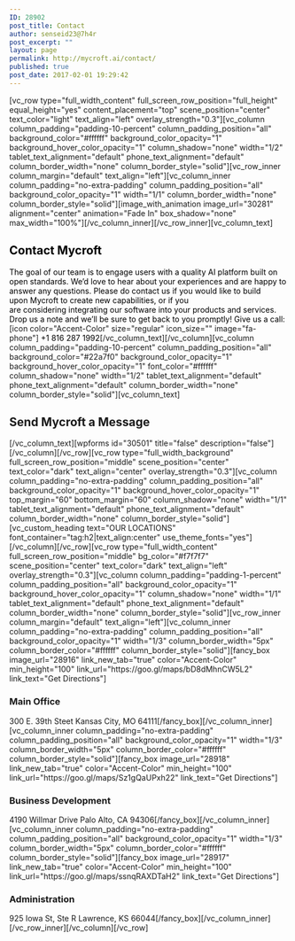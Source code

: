 ```yaml
---
ID: 28902
post_title: Contact
author: senseid23@7h4r
post_excerpt: ""
layout: page
permalink: http://mycroft.ai/contact/
published: true
post_date: 2017-02-01 19:29:42
---
```

[vc_row type="full_width_content" full_screen_row_position="full_height" equal_height="yes" content_placement="top" scene_position="center" text_color="light" text_align="left" overlay_strength="0.3"][vc_column column_padding="padding-10-percent" column_padding_position="all" background_color="#ffffff" background_color_opacity="1" background_hover_color_opacity="1" column_shadow="none" width="1/2" tablet_text_alignment="default" phone_text_alignment="default" column_border_width="none" column_border_style="solid"][vc_row_inner column_margin="default" text_align="left"][vc_column_inner column_padding="no-extra-padding" column_padding_position="all" background_color_opacity="1" width="1/1" column_border_width="none" column_border_style="solid"][image_with_animation image_url="30281" alignment="center" animation="Fade In" box_shadow="none" max_width="100%"][/vc_column_inner][/vc_row_inner][vc_column_text]
<h2><span style="color: #000000;">Contact Mycroft</span></h2>
<span style="color: #000000;">The goal of our team is to engage users with a quality AI platform built on open standards. We’d love to hear about your experiences and are happy to answer any questions.</span>
<span style="color: #000000;">
Please do contact us if you would like to build upon Mycroft to create new capabilities, or if you are considering integrating our software into your products and services.</span>
<span style="color: #000000;">
Drop us a note and we’ll be sure to get back to you promptly!</span>
<span style="color: #000000;">
Give us a call:</span>
[icon color="Accent-Color" size="regular" icon_size="" image="fa-phone"] <span style="color: #000000;">+1 816 287 1992</span>[/vc_column_text][/vc_column][vc_column column_padding="padding-10-percent" column_padding_position="all" background_color="#22a7f0" background_color_opacity="1" background_hover_color_opacity="1" font_color="#ffffff" column_shadow="none" width="1/2" tablet_text_alignment="default" phone_text_alignment="default" column_border_width="none" column_border_style="solid"][vc_column_text]
<h2>Send Mycroft a Message</h2>
[/vc_column_text][wpforms id="30501" title="false" description="false"][/vc_column][/vc_row][vc_row type="full_width_background" full_screen_row_position="middle" scene_position="center" text_color="dark" text_align="center" overlay_strength="0.3"][vc_column column_padding="no-extra-padding" column_padding_position="all" background_color_opacity="1" background_hover_color_opacity="1" top_margin="60" bottom_margin="60" column_shadow="none" width="1/1" tablet_text_alignment="default" phone_text_alignment="default" column_border_width="none" column_border_style="solid"][vc_custom_heading text="OUR LOCATIONS" font_container="tag:h2|text_align:center" use_theme_fonts="yes"][/vc_column][/vc_row][vc_row type="full_width_content" full_screen_row_position="middle" bg_color="#f7f7f7" scene_position="center" text_color="dark" text_align="left" overlay_strength="0.3"][vc_column column_padding="padding-1-percent" column_padding_position="all" background_color_opacity="1" background_hover_color_opacity="1" column_shadow="none" width="1/1" tablet_text_alignment="default" phone_text_alignment="default" column_border_width="none" column_border_style="solid"][vc_row_inner column_margin="default" text_align="left"][vc_column_inner column_padding="no-extra-padding" column_padding_position="all" background_color_opacity="1" width="1/3" column_border_width="5px" column_border_color="#ffffff" column_border_style="solid"][fancy_box image_url="28916" link_new_tab="true" color="Accent-Color" min_height="100" link_url="https://goo.gl/maps/bD8dMhnCW5L2" link_text="Get Directions"]
<h3>Main Office</h3>
300 E. 39th Steet
Kansas City, MO 64111[/fancy_box][/vc_column_inner][vc_column_inner column_padding="no-extra-padding" column_padding_position="all" background_color_opacity="1" width="1/3" column_border_width="5px" column_border_color="#ffffff" column_border_style="solid"][fancy_box image_url="28918" link_new_tab="true" color="Accent-Color" min_height="100" link_url="https://goo.gl/maps/Sz1gQaUPxh22" link_text="Get Directions"]
<h3>Business Development</h3>
4190 Willmar Drive
Palo Alto, CA 94306[/fancy_box][/vc_column_inner][vc_column_inner column_padding="no-extra-padding" column_padding_position="all" background_color_opacity="1" width="1/3" column_border_width="5px" column_border_color="#ffffff" column_border_style="solid"][fancy_box image_url="28917" link_new_tab="true" color="Accent-Color" min_height="100" link_url="https://goo.gl/maps/ssnqRAXDTaH2" link_text="Get Directions"]
<h3>Administration</h3>
925 Iowa St, Ste R
Lawrence, KS 66044[/fancy_box][/vc_column_inner][/vc_row_inner][/vc_column][/vc_row]
